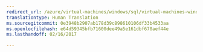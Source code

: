 ```yaml
---
redirect_url: /azure/virtual-machines/windows/sql/virtual-machines-windows-sql-server-app-patterns-dev-strategies
translationtype: Human Translation
ms.sourcegitcommit: 0e3948b2907ab178d39c898610106df33b4533aa
ms.openlocfilehash: e64d59345bfb71600dee49a5e161dbf670aef44e
ms.lasthandoff: 02/16/2017

---
```

